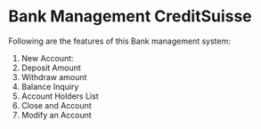 # Bank Management CreditSuisse

Following are the features of this Bank management system:

1. New Account:
2. Deposit Amount
3. Withdraw amount
4. Balance Inquiry
5. Account Holders List
6. Close and Account
7. Modify an Account
